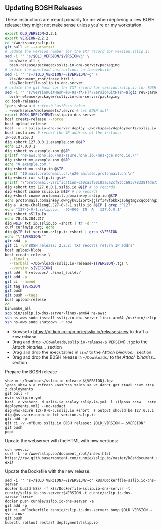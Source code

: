 ## Updating BOSH Releases

These instructions are meant primarily for me when deploying a new BOSH release;
they might not make sense unless you're on my workstation.

```zsh
export OLD_VERSION=2.2.1
export VERSION=2.2.2
cd ~/workspace/sslip.io
git pull -r --autostash
# update the version number for the TXT record for version.sslip.io
sed -i '' "s/$OLD_VERSION/$VERSION/g" \
  bin/make_all \
  bosh-release/packages/sslip.io-dns-server/packaging
# update the download instructions on the website
sed -i '' "s~/$OLD_VERSION/~/$VERSION/~g" \
  k8s/document_root/index.html \
  k8s/Dockerfile-sslip.io-dns-server
# update the git hash for the TXT record for version.sslip.io for BOSH release
sed -i '' "s/VersionGitHash=[0-9a-fA-F]*/VersionGitHash=$(git rev-parse --short HEAD)/g" \
  bosh-release/packages/sslip.io-dns-server/packaging
cd bosh-release/
lpass show a # refresh LastPass token
. ~/workspace/deployments/.envrc # set BOSH auth
export BOSH_DEPLOYMENT=sslip.io-dns-server
bosh create-release --force
bosh upload-release
bosh -n -d sslip.io-dns-server deploy ~/workspace/deployments/sslip.io-dns-server.yml --recreate
bosh instances # record the IP address of the instance
IP=10.0.250.3
dig +short 127.0.0.1.example.com @$IP
echo 127.0.0.1
dig +short ns example.com @$IP
printf "ns-aws.nono.io.\nns-azure.nono.io.\nns-gce.nono.io.\n"
dig +short mx example.com @$IP
echo "0 example.com."
dig +short mx sslip.io @$IP
printf "10 mail.protonmail.ch.\n20 mailsec.protonmail.ch.\n"
dig +short txt sslip.io @$IP
printf "\"protonmail-verification=ce0ca3f5010aa7a2cf8bcc693778338ffde73e26\"\n\"v=spf1 include:_spf.protonmail.ch mx ~all\"\n"
dig +short txt 127.0.0.1.sslip.io @$IP # no records
dig +short cname sslip.io @$IP # no records
dig +short cname protonmail._domainkey.sslip.io @$IP
echo protonmail.domainkey.dw4gykv5i2brtkjglrf34wf6kbxpa5hgtmg2xqopinhgxn5axo73a.domains.proton.ch.
dig a _Acme-ChallengE.127-0-0-1.sslip.io @$IP | grep "^127"
echo "127-0-0-1.sslip.io.	604800	IN	A	127.0.0.1"
dig +short sSlIp.Io
echo 78.46.204.247
dig @$IP txt ip.sslip.io +short | tr -d '"'
curl curlmyip.org; echo
dig @$IP txt version.sslip.io +short | grep $VERSION
echo "\"$VERSION\""
git add -p
git ci -vm"BOSH release: 2.2.2: TXT records return IP addrs"
bosh upload-blobs
bosh create-release \
  --final \
  --tarball ~/Downloads/sslip.io-release-${VERSION}.tgz \
  --version ${VERSION}
git add -N releases/ .final_builds/
git add -p
git ci --amend
git tag $VERSION
git push
git push --tags
bosh upload-release
cd ..
bin/make_all
scp bin/sslip.io-dns-server-linux-arm64 ns-aws:
ssh ns-aws sudo install sslip.io-dns-server-linux-arm64 /usr/bin/sslip.io-dns-server
ssh ns-aws sudo shutdown -r now
```
- Browse to <https://github.com/cunnie/sslip.io/releases/new> to draft a new release
- Drag and drop `~/Downloads/sslip.io-release-${VERSION}.tgz` to the _Attach
  binaries..._ section
- Drag and drop the executables in `bin/` to the _Attach binaries..._ section.
- Drag and drop the BOSH release in `~/Downloads/` to the _Attach binaries..._ section.

Prepare the BOSH release
```
shasum ~/Downloads/sslip.io-release-${VERSION}.tgz
lpass show a # refresh LastPass token so we don't get stuck next step
z deployments
git pull -r
nvim sslip.io.yml
bosh -e vsphere -d sslip.io deploy sslip.io.yml -l <(lpass show --note deployments.yml) --no-redact
dig @ns-azure 127-0-0-1.sslip.io +short  # output should be 127.0.0.1
dig @ns-azure.nono.io txt version.sslip.io
git add -p
git ci -v -m"Bump sslip.io BOSH release: $OLD_VERSION → $VERSION"
git push
popd
```
Update the webserver with the HTML with new versions:
```
ssh nono.io
curl -L -o /www/sslip.io/document_root/index.html https://raw.githubusercontent.com/cunnie/sslip.io/master/k8s/document_root/index.html
exit
```
Update the Dockefile with the new release:
```
sed -i '' "s~/$OLD_VERSION/~/$VERSION/~g" k8s/Dockerfile-sslip.io-dns-server
docker build k8s/ -f k8s/Dockerfile-sslip.io-dns-server -t cunnie/sslip.io-dns-server:$VERSION -t cunnie/sslip.io-dns-server:latest
docker push cunnie/sslip.io-dns-server -a
git add -p
git ci -m"Dockerfile cunnie/sslip.io-dns-server: bump $OLD_VERSION → $VERSION"
git push
kubectl rollout restart deployment/sslip.io
```
